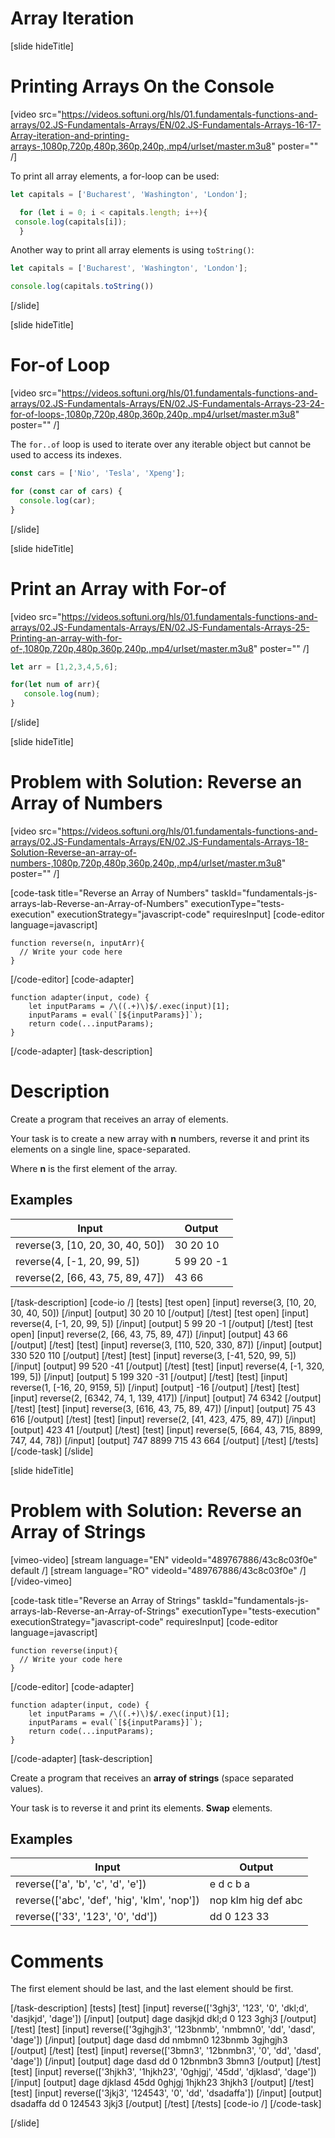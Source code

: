# Array Iteration

[slide hideTitle]
# Printing Arrays On the Console

[video src="https://videos.softuni.org/hls/01.fundamentals-functions-and-arrays/02.JS-Fundamentals-Arrays/EN/02.JS-Fundamentals-Arrays-16-17-Array-iteration-and-printing-arrays-,1080p,720p,480p,360p,240p,.mp4/urlset/master.m3u8" poster="" /]

To print all array elements, a for-loop can be used:

``` js live
let capitals = ['Bucharest', 'Washington', 'London'];

  for (let i = 0; i < capitals.length; i++){
 console.log(capitals[i]);
  }
```

Another way to print all array elements is using `toString()`:

``` js live
let capitals = ['Bucharest', 'Washington', 'London'];

console.log(capitals.toString())
```
[/slide]

[slide hideTitle]
# For-of Loop

[video src="https://videos.softuni.org/hls/01.fundamentals-functions-and-arrays/02.JS-Fundamentals-Arrays/EN/02.JS-Fundamentals-Arrays-23-24-for-of-loops-,1080p,720p,480p,360p,240p,.mp4/urlset/master.m3u8" poster="" /]

The `for..of` loop is used to iterate over any iterable object but cannot be used to  access its indexes. 

``` js live
const cars = ['Nio', 'Tesla', 'Xpeng'];

for (const car of cars) {
  console.log(car);
}
```

[/slide]

[slide hideTitle]
# Print an Array with For-of

[video src="https://videos.softuni.org/hls/01.fundamentals-functions-and-arrays/02.JS-Fundamentals-Arrays/EN/02.JS-Fundamentals-Arrays-25-Printing-an-array-with-for-of-,1080p,720p,480p,360p,240p,.mp4/urlset/master.m3u8" poster="" /]

``` js live
let arr = [1,2,3,4,5,6];

for(let num of arr){
   console.log(num);
}
```
[/slide]

[slide hideTitle]
# Problem with Solution: Reverse an Array of Numbers

[video src="https://videos.softuni.org/hls/01.fundamentals-functions-and-arrays/02.JS-Fundamentals-Arrays/EN/02.JS-Fundamentals-Arrays-18-Solution-Reverse-an-array-of-numbers-,1080p,720p,480p,360p,240p,.mp4/urlset/master.m3u8" poster="" /]

[code-task title="Reverse an Array of Numbers" taskId="fundamentals-js-arrays-lab-Reverse-an-Array-of-Numbers" executionType="tests-execution" executionStrategy="javascript-code" requiresInput]
[code-editor language=javascript]
```
function reverse(n, inputArr){
  // Write your code here
}
```
[/code-editor]
[code-adapter]
```
function adapter(input, code) {
    let inputParams = /\((.+)\)$/.exec(input)[1];
    inputParams = eval(`[${inputParams}]`);
    return code(...inputParams);
}
```
[/code-adapter]
[task-description]
# Description

Create a program that receives an array of elements.

Your task is to create a new array with **n** numbers, reverse it and print its elements on a single line, space-separated.

Where **n** is the first element of the array.


## Examples
| **Input** | **Output** |
| --- | --- |
| reverse(3, [10, 20, 30, 40, 50]) | 30 20 10 |
| reverse(4, [-1, 20, 99, 5]) | 5 99 20 -1 |
| reverse(2, [66, 43, 75, 89, 47]) | 43 66 |

[/task-description]
[code-io /]
[tests]
[test open]
[input]
reverse(3, [10, 20, 30, 40, 50])
[/input]
[output]
30 20 10
[/output]
[/test]
[test open]
[input]
reverse(4, [-1, 20, 99, 5])
[/input]
[output]
5 99 20 -1
[/output]
[/test]
[test open]
[input]
reverse(2, [66, 43, 75, 89, 47])
[/input]
[output]
43 66
[/output]
[/test]
[test]
[input]
reverse(3, [110, 520, 330, 87])
[/input]
[output]
330 520 110
[/output]
[/test]
[test]
[input]
reverse(3, [-41, 520, 99, 5])
[/input]
[output]
99 520 -41
[/output]
[/test]
[test]
[input]
reverse(4, [-1, 320, 199, 5])
[/input]
[output]
5 199 320 -31
[/output]
[/test]
[test]
[input]
reverse(1, [-16, 20, 9159, 5])
[/input]
[output]
-16
[/output]
[/test]
[test]
[input]
reverse(2, [6342, 74, 1, 139, 417])
[/input]
[output]
74 6342
[/output]
[/test]
[test]
[input]
reverse(3, [616, 43, 75, 89, 47])
[/input]
[output]
75 43 616
[/output]
[/test]
[test]
[input]
reverse(2, [41, 423, 475, 89, 47])
[/input]
[output]
423 41
[/output]
[/test]
[test]
[input]
reverse(5, [664, 43, 715, 8899, 747, 44, 78])
[/input]
[output]
747 8899 715 43 664
[/output]
[/test]
[/tests]
[/code-task]
[/slide]


[slide hideTitle]
# Problem with Solution: Reverse an Array of Strings

[vimeo-video]
[stream language="EN" videoId="489767886/43c8c03f0e" default /]
[stream language="RO" videoId="489767886/43c8c03f0e"  /]
[/video-vimeo]

[code-task title="Reverse an Array of Strings" taskId="fundamentals-js-arrays-lab-Reverse-an-Array-of-Strings" executionType="tests-execution" executionStrategy="javascript-code" requiresInput]
[code-editor language=javascript]
```
function reverse(input){
  // Write your code here
}
```
[/code-editor]
[code-adapter]
```
function adapter(input, code) {
    let inputParams = /\((.+)\)$/.exec(input)[1];
    inputParams = eval(`[${inputParams}]`);
    return code(...inputParams);
}
```
[/code-adapter]
[task-description]

Create a program that receives an **array of strings** (space separated values).

Your task is to reverse it and print its elements. **Swap** elements.

## Examples
| **Input** | **Output** |
| --- | --- |
| reverse(['a', 'b', 'c', 'd', 'e']) | e d c b a  |
| reverse(['abc', 'def', 'hig', 'klm', 'nop']) | nop klm hig def abc |
| reverse(['33', '123', '0', 'dd']) | dd 0 123 33 |

# Comments
The first element should be last, and the last element should be first.

[/task-description]
[tests]
[test]
[input]
reverse(['3ghj3', '123', '0', 'dkl;d', 'dasjkjd', 'dage'])
[/input]
[output]
dage dasjkjd dkl;d 0 123 3ghj3
[/output]
[/test]
[test]
[input]
reverse(['3gjhgjh3', '123bnmb', 'nmbmn0', 'dd', 'dasd', 'dage'])
[/input]
[output]
dage dasd dd nmbmn0 123bnmb 3gjhgjh3
[/output]
[/test]
[test]
[input]
reverse(['3bmn3', '12bnmbn3', '0', 'dd', 'dasd', 'dage'])
[/input]
[output]
dage dasd dd 0 12bnmbn3 3bmn3
[/output]
[/test]
[test]
[input]
reverse(['3hjkh3', '1hjkh23', '0ghjgj', '45dd', 'djklasd', 'dage'])
[/input]
[output]
dage djklasd 45dd 0ghjgj 1hjkh23 3hjkh3
[/output]
[/test]
[test]
[input]
reverse(['3jkj3', '124543', '0', 'dd', 'dsadaffa'])
[/input]
[output]
dsadaffa dd 0 124543 3jkj3
[/output]
[/test]
[/tests]
[code-io /]
[/code-task]

[/slide]
